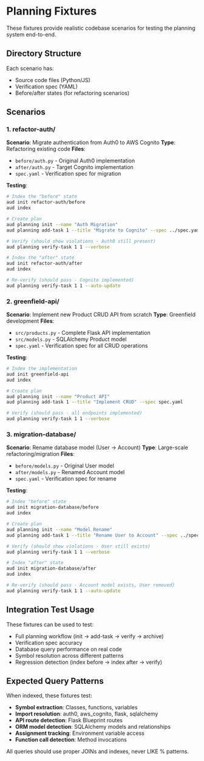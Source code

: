 # Planning Fixtures

These fixtures provide realistic codebase scenarios for testing the planning system end-to-end.

## Directory Structure

Each scenario has:
- Source code files (Python/JS)
- Verification spec (YAML)
- Before/after states (for refactoring scenarios)

## Scenarios

### 1. refactor-auth/
**Scenario**: Migrate authentication from Auth0 to AWS Cognito
**Type**: Refactoring existing code
**Files**:
- `before/auth.py` - Original Auth0 implementation
- `after/auth.py` - Target Cognito implementation
- `spec.yaml` - Verification spec for migration

**Testing**:
```bash
# Index the "before" state
aud init refactor-auth/before
aud index

# Create plan
aud planning init --name "Auth Migration"
aud planning add-task 1 --title "Migrate to Cognito" --spec ../spec.yaml

# Verify (should show violations - Auth0 still present)
aud planning verify-task 1 1 --verbose

# Index the "after" state
aud init refactor-auth/after
aud index

# Re-verify (should pass - Cognito implemented)
aud planning verify-task 1 1 --auto-update
```

### 2. greenfield-api/
**Scenario**: Implement new Product CRUD API from scratch
**Type**: Greenfield development
**Files**:
- `src/products.py` - Complete Flask API implementation
- `src/models.py` - SQLAlchemy Product model
- `spec.yaml` - Verification spec for all CRUD operations

**Testing**:
```bash
# Index the implementation
aud init greenfield-api
aud index

# Create plan
aud planning init --name "Product API"
aud planning add-task 1 --title "Implement CRUD" --spec spec.yaml

# Verify (should pass - all endpoints implemented)
aud planning verify-task 1 1 --verbose
```

### 3. migration-database/
**Scenario**: Rename database model (User → Account)
**Type**: Large-scale refactoring/migration
**Files**:
- `before/models.py` - Original User model
- `after/models.py` - Renamed Account model
- `spec.yaml` - Verification spec for rename

**Testing**:
```bash
# Index "before" state
aud init migration-database/before
aud index

# Create plan
aud planning init --name "Model Rename"
aud planning add-task 1 --title "Rename User to Account" --spec ../spec.yaml

# Verify (should show violations - User still exists)
aud planning verify-task 1 1 --verbose

# Index "after" state
aud init migration-database/after
aud index

# Re-verify (should pass - Account model exists, User removed)
aud planning verify-task 1 1 --auto-update
```

## Integration Test Usage

These fixtures can be used to test:
- Full planning workflow (init → add-task → verify → archive)
- Verification spec accuracy
- Database query performance on real code
- Symbol resolution across different patterns
- Regression detection (index before → index after → verify)

## Expected Query Patterns

When indexed, these fixtures test:
- **Symbol extraction**: Classes, functions, variables
- **Import resolution**: auth0, aws_cognito, flask, sqlalchemy
- **API route detection**: Flask Blueprint routes
- **ORM model detection**: SQLAlchemy models and relationships
- **Assignment tracking**: Environment variable access
- **Function call detection**: Method invocations

All queries should use proper JOINs and indexes, never LIKE % patterns.
